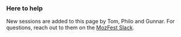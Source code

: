 ---
---

### Here to help

New sessions are added to this page by Tom, Philo and Gunnar. For questions, reach out to them on the [MozFest Slack](https://www.mozillafestival.org/en/slack/).
